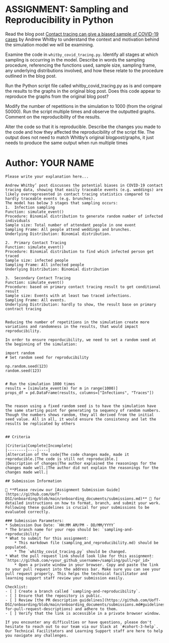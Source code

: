 # ASSIGNMENT: Sampling and Reproducibility in Python

Read the blog post [Contact tracing can give a biased sample of COVID-19 cases](https://andrewwhitby.com/2020/11/24/contact-tracing-biased/) by Andrew Whitby to understand the context and motivation behind the simulation model we will be examining.

Examine the code in `whitby_covid_tracing.py`. Identify all stages at which sampling is occurring in the model. Describe in words the sampling procedure, referencing the functions used, sample size, sampling frame, any underlying distributions involved, and how these relate to the procedure outlined in the blog post.

Run the Python script file called whitby_covid_tracing.py as is and compare the results to the graphs in the original blog post. Does this code appear to reproduce the graphs from the original blog post?

Modify the number of repetitions in the simulation to 1000 (from the original 50000). Run the script multiple times and observe the outputted graphs. Comment on the reproducibility of the results.

Alter the code so that it is reproducible. Describe the changes you made to the code and how they affected the reproducibility of the script file. The output does not need to match Whitby’s original blogpost/graphs, it just needs to produce the same output when run multiple times

# Author: YOUR NAME

```
Please write your explanation here...

Andrew Whitby’ post discusses the potential biases in COVID-19 contact tracing data, showing that easily traceable events (e.g. weddings) are likely overrepresented in contact tracing statistics compared to hardly traceable events (e.g. brunches).
The model has below 3 stages that sampling occurs:
1.	Infection sampling
Function: simulate_event()
Procedure: Binomial distribution to generate random number of infected individuals
Sample size: Total number of attendant people in one event
Sampling Frame: All people attend weddings and brunches.
Underlying Distribution: Binomial distribution.

2.	Primary Contact Tracing
Function: simulate_event()
Procedure: Binomial distribution to find which infected person get traced
Sample size: infected people
Sampling Frame: All infected people
Underlying Distribution: Binomial distribution

3.	Secondary Contact Tracing
Function: simulate_event()
Procedure: based on primary contact tracing result to get conditional result
Sample size: Events with at least two traced infections.
Sampling Frame: All events.
Underlying Distribution: hardly to show, the result base on primary contract tracing


Reducing the number of repetitions in the simulation create more variations and randomness in the results, that would impact reproducibility. 

In order to ensure reporducibility, we need to set a random seed at the beginning of the simulation:

import random 
# Set random seed for reproducibility 

np.random.seed(123) 
random.seed(123)


# Run the simulation 1000 times
results = [simulate_event(m) for m in range(1000)]
props_df = pd.DataFrame(results, columns=["Infections", "Traces"])


The reason using a fixed random seed is to have the simulation have the same starting point for generating ta sequency of random numbers. Though the numbers shows random, they all derived from the initial seed value. All in all, it would ensure the consistency and let the results be replicated by others


## Criteria

|Criteria|Complete|Incomplete|
|--------|----|----|
|Altercation of the code|The code changes made, made it reproducible.|The code is still not reproducible.|
|Description of changes|The author explained the reasonings for the changes made well.|The author did not explain the reasonings for the changes made well.|

## Submission Information

🚨 **Please review our [Assignment Submission Guide](https://github.com/UofT-DSI/onboarding/blob/main/onboarding_documents/submissions.md)** 🚨 for detailed instructions on how to format, branch, and submit your work. Following these guidelines is crucial for your submissions to be evaluated correctly.

### Submission Parameters:
* Submission Due Date: `HH:MM AM/PM - DD/MM/YYYY`
* The branch name for your repo should be: `sampling-and-reproducibility`
* What to submit for this assignment:
    * This markdown file (sampling_and_reproducibility.md) should be populated.
    * The `whitby_covid_tracing.py` should be changed.
* What the pull request link should look like for this assignment: `https://github.com/<your_github_username>/sampling/pull/<pr_id>`
    * Open a private window in your browser. Copy and paste the link to your pull request into the address bar. Make sure you can see your pull request properly. This helps the technical facilitator and learning support staff review your submission easily.

Checklist:
- [ ] Create a branch called `sampling-and-reproducibility`.
- [ ] Ensure that the repository is public.
- [ ] Review [the PR description guidelines](https://github.com/UofT-DSI/onboarding/blob/main/onboarding_documents/submissions.md#guidelines-for-pull-request-descriptions) and adhere to them.
- [ ] Verify that the link is accessible in a private browser window.

If you encounter any difficulties or have questions, please don't hesitate to reach out to our team via our Slack at `#cohort-3-help`. Our Technical Facilitators and Learning Support staff are here to help you navigate any challenges.
